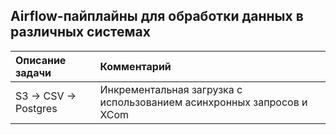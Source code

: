 ## Airflow-пайплайны для обработки данных в различных системах

| Описание задачи | Комментарий |
| :- | :- |
| S3 -> CSV -> Postgres | Инкрементальная загрузка с использованием асинхронных запросов и XCom |
